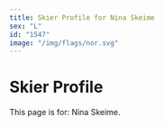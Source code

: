 ```yaml
---
title: Skier Profile for Nina Skeime
sex: "L"
id: "1547"
image: "/img/flags/nor.svg" 
---
```


# Skier Profile

This page is for: Nina Skeime.
    